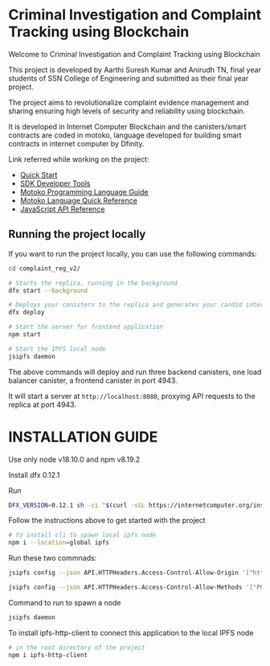 # Criminal Investigation and Complaint Tracking using Blockchain

Welcome to Criminal Investigation and Complaint Tracking using Blockchain

This project is developed by Aarthi Suresh Kumar and Anirudh TN, final year students of SSN College of Engineering and submitted as their final year project. 

The project aims to revolutionalize complaint evidence management and sharing ensuring high levels of security and reliability using blockchain.

It is developed in Internet Computer Blockchain and the canisters/smart contracts are coded in motoko, language developed for building smart contracts in internet computer by Dfinity.


Link referred while working on the project:

- [Quick Start](https://internetcomputer.org/docs/current/developer-docs/quickstart/hello10mins)
- [SDK Developer Tools](https://internetcomputer.org/docs/current/developer-docs/build/install-upgrade-remove)
- [Motoko Programming Language Guide](https://internetcomputer.org/docs/current/developer-docs/build/cdks/motoko-dfinity/motoko/)
- [Motoko Language Quick Reference](https://internetcomputer.org/docs/current/references/motoko-ref/)
- [JavaScript API Reference](https://erxue-5aaaa-aaaab-qaagq-cai.raw.ic0.app)



## Running the project locally

If you want to run the project locally, you can use the following commands:

```bash
cd complaint_reg_v2/

# Starts the replica, running in the background
dfx start --background

# Deploys your canisters to the replica and generates your candid interface
dfx deploy

# Start the server for frontend application
npm start

# Start the IPFS local node 
jsipfs daemon
```

<!-- Once the job completes, your application will be available at `http://localhost:4943?canisterId={asset_canister_id}`. -->

The above commands will deploy and run three backend canisters, one load balancer canister, a frontend canister in port 4943.

It will start a server at `http://localhost:8080`, proxying API requests to the replica at port 4943.


# INSTALLATION GUIDE

Use only node v18.10.0 and npm v8.19.2

Install dfx 0.12.1

Run 
```bash
DFX_VERSION=0.12.1 sh -ci "$(curl -sSL https://internetcomputer.org/install.sh)"
```
Follow the instructions above to get started with the project
```bash
# to install cli to spawn local ipfs node 
npm i --location=global ipfs
````
Run these two commnads:
```bash
jsipfs config --json API.HTTPHeaders.Access-Control-Allow-Origin '["http://127.0.0.1:5002", "http://localhost:3000", "http://127.0.0.1:5001", "https://webui.ipfs.io"]'

jsipfs config --json API.HTTPHeaders.Access-Control-Allow-Methods '["PUT", "POST"]'

```

Command to run to spawn a node
```bash
jsipfs daemon
```

To install ipfs-http-client to connect this application to the local IPFS node
```bash
# in the root directory of the project
npm i ipfs-http-client
```


